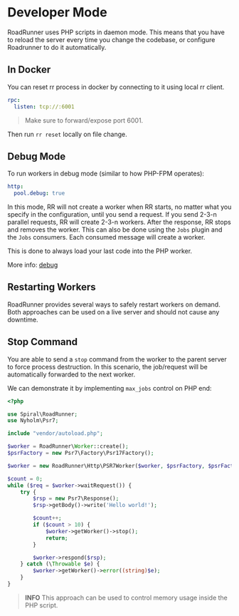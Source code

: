 # Developer Mode

RoadRunner uses PHP scripts in daemon mode. This means that you have to reload the server every time you change the
codebase, or configure Roadrunner to do it automatically.

## In Docker

You can reset rr process in docker by connecting to it using local rr client.

```yaml
rpc:
  listen: tcp://:6001
```

> Make sure to forward/expose port 6001.

Then run `rr reset` locally on file change.

## Debug Mode

To run workers in debug mode (similar to how PHP-FPM operates):

```yaml
http:
  pool.debug: true
```

In this mode, RR will not create a worker when RR starts, no matter what you specify in the configuration, until you send a request.
If you send 2-3-n parallel requests, RR will create 2-3-n workers. After the response, RR stops and removes the worker. 
This can also be done using the `Jobs` plugin and the `Jobs` consumers. Each consumed message will create a worker.

This is done to always load your last code into the PHP worker.

More info: [debug](debugging.md)

## Restarting Workers

RoadRunner provides several ways to safely restart workers on demand. Both approaches can be used on a live server
and should not cause any downtime.

## Stop Command

You are able to send a `stop` command from the worker to the parent server to force process destruction. In this
scenario,
the job/request will be automatically forwarded to the next worker.

We can demonstrate it by implementing `max_jobs` control on PHP end:

```php
<?php

use Spiral\RoadRunner;
use Nyholm\Psr7;

include "vendor/autoload.php";

$worker = RoadRunner\Worker::create();
$psrFactory = new Psr7\Factory\Psr17Factory();

$worker = new RoadRunner\Http\PSR7Worker($worker, $psrFactory, $psrFactory, $psrFactory);

$count = 0;
while ($req = $worker->waitRequest()) {
    try {
        $rsp = new Psr7\Response();
        $rsp->getBody()->write('Hello world!');

        $count++;
        if ($count > 10) {
            $worker->getWorker()->stop();
            return;
        }

        $worker->respond($rsp);
    } catch (\Throwable $e) {
        $worker->getWorker()->error((string)$e);
    }
}
```

> **INFO**
> This approach can be used to control memory usage inside the PHP script.